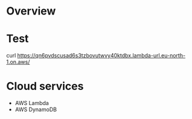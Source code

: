 # Overview

# Test
curl https://qn6pvdscusad6s3tzbovutwvy40ktdbx.lambda-url.eu-north-1.on.aws/

# Cloud services
- AWS Lambda
- AWS DynamoDB